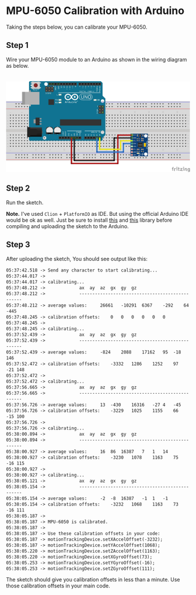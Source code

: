 # MPU-6050 Calibration with Arduino
Taking the steps below, you can calibrate your MPU-6050.

## Step 1
Wire your MPU-6050 module to an Arduino as shown in the wiring diagram as below.
<br><br><br>
![diagram](diagram/mpu6050-raw-calibration_bb.jpg)

## Step 2
Run the sketch.

__Note.__ I've used `Clion` + `PlatformIO` as IDE. But using the official Arduino IDE would be ok as well. Just be 
sure to install [this](https://github.com/jrowberg/i2cdevlib/tree/master/Arduino/I2Cdev) and [this](https://github.com/jrowberg/i2cdevlib/tree/master/Arduino/MPU6050) 
library before compiling and uploading the sketch to the Arduino.

## Step 3
After uploading the sketch, You should see output like this:
```
05:37:42.518 -> Send any character to start calibrating...
05:37:44.017 -> 
05:37:44.017 -> calibrating...
05:37:48.212 -> 			ax	ay	az	gx	gy	gz
05:37:48.212 -> 			------------------------------------------------
05:37:48.212 -> average values:		26661	-10291	6367	-292	64	-445
05:37:48.245 -> calibration offsets:	0	0	0	0	0	0
05:37:48.245 -> 
05:37:48.245 -> calibrating...
05:37:52.439 -> 			ax	ay	az	gx	gy	gz
05:37:52.439 -> 			------------------------------------------------
05:37:52.439 -> average values:		-824	2088	17162	95	-18	146
05:37:52.472 -> calibration offsets:	-3332	1286	1252	97	-21	148
05:37:52.472 -> 
05:37:52.472 -> calibrating...
05:37:56.665 -> 			ax	ay	az	gx	gy	gz
05:37:56.665 -> 			------------------------------------------------
05:37:56.726 -> average values:		13	-430	16316	-27	4	-45
05:37:56.726 -> calibration offsets:	-3229	1025	1155	66	-15	100
05:37:56.726 -> 
05:37:56.726 -> calibrating...
05:38:00.894 -> 			ax	ay	az	gx	gy	gz
05:38:00.894 -> 			------------------------------------------------
05:38:00.927 -> average values:		16	86	16387	7	1	14
05:38:00.927 -> calibration offsets:	-3230	1078	1163	75	-16	115
05:38:00.927 -> 
05:38:00.927 -> calibrating...
05:38:05.121 -> 			ax	ay	az	gx	gy	gz
05:38:05.154 -> 			------------------------------------------------
05:38:05.154 -> average values:		-2	-8	16387	-1	1	-1
05:38:05.154 -> calibration offsets:	-3232	1068	1163	73	-16	111
05:38:05.187 -> 
05:38:05.187 -> MPU-6050 is calibrated.
05:38:05.187 -> 
05:38:05.187 -> Use these calibration offsets in your code:
05:38:05.187 -> motionTrackingDevice.setXAccelOffset(-3232);
05:38:05.187 -> motionTrackingDevice.setYAccelOffset(1068);
05:38:05.220 -> motionTrackingDevice.setZAccelOffset(1163);
05:38:05.220 -> motionTrackingDevice.setXGyroOffset(73);
05:38:05.253 -> motionTrackingDevice.setYGyroOffset(-16);
05:38:05.253 -> motionTrackingDevice.setZGyroOffset(111);
```
The sketch should give you calibration offsets in less than a minute. Use those calibration offsets in your main code.